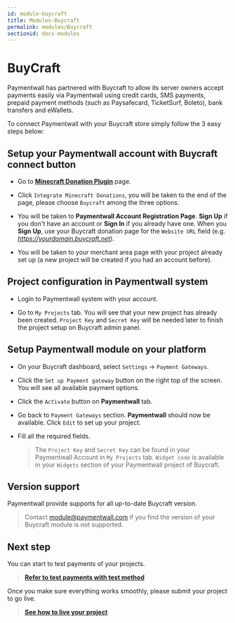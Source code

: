 ```yaml
---
id: module-buycraft
title: Modules-Buycraft
permalink: modules/Buycraft
sectionid: docs-modules
---
```


# BuyCraft

Paymentwall has partnered with Buycraft to allow its server owners accept payments easily via Paymentwall using credit cards, SMS payments, prepaid payment methods (such as Paysafecard, TicketSurf, Boleto), bank transfers and eWallets.

To connect Paymentwall with your Buycraft store simply follow the 3 easy steps below:

## Setup your Paymentwall account with Buycraft connect button
* Go to **[Minecraft Donation Plugin](https://www.paymentwall.com/en/payment-solutions/minecraft-donation-plugin)** page.

* Click ```Integrate Minecraft Donations```, you will be taken to the end of the page, please choose ```Buycraft``` among the three options.

* You will be taken to **Paymentwall Account Registration Page**. **Sign Up** if you don't have an account or **Sign In** if you already have one. When you **Sign Up**, use your Buycraft donation page for the ```Website URL``` field (e.g. *https://yourdomain.buycraft.net*).

* You will be taken to your merchant area page with your project already set up (a new project will be created if you had an account before).

## Project configuration in Paymentwall system

* Login to Paymentwall system with your account.

* Go to ```My Projects``` tab. You will see that your new project has already been created. ```Project Key``` and ```Secret Key``` will be needed later to finish the project setup on Buycraft admin panel.

## Setup Paymentwall module on your platform
* On your Buycraft dashboard, select ```Settings``` -> ```Payment Gateways```.

* Click the ```Set up Payment gateway``` button on the right top of the screen. You will see all available payment options.

* Click the ```Activate``` button on **Paymentwall** tab.

* Go back to ```Payment Gateways``` section. **Paymentwall** should now be available. Click ```Edit``` to set up your project.

* Fill all the required fields.

  >The ```Project Key``` and ```Secret Key``` can be found in your Paymentwall Account in ```My Projects``` tab. ```Widget code``` is available in your ```Widgets``` section of your Paymentwall project of Buycraft.

## Version support

Paymentwall provide supports for all up-to-date Buycraft version.

> Contact [module@paymentwall.com](mailto:module@paymentwall.com) if you find the version of your Buycraft module is not supported.


## Next step

You can start to test payments of your projects.

> **[Refer to test payments with test method](/sandbox/test-payment)**

Once you make sure everything works smoothly, please submit your project to go live.

> **[See how to live your project](/go_live-home)**